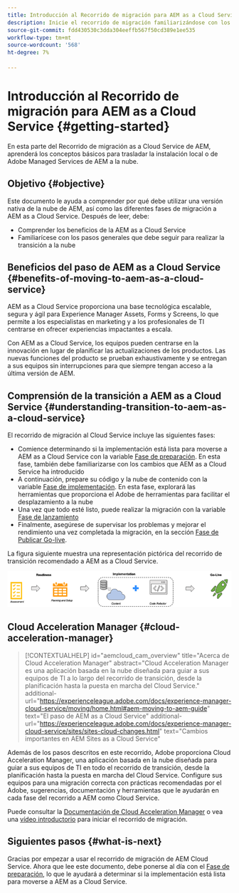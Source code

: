 ```yaml
---
title: Introducción al Recorrido de migración para AEM as a Cloud Service
description: Inicie el recorrido de migración familiarizándose con los conceptos básicos para pasar a AEM as a Cloud Service
source-git-commit: fdd430530c3dda304eeffb567f50cd389e1ee535
workflow-type: tm+mt
source-wordcount: '568'
ht-degree: 7%

---
```


# Introducción al Recorrido de migración para AEM as a Cloud Service {#getting-started}

En esta parte del Recorrido de migración as a Cloud Service de AEM, aprenderá los conceptos básicos para trasladar la instalación local o de Adobe Managed Services de AEM a la nube.

## Objetivo {#objective}

Este documento le ayuda a comprender por qué debe utilizar una versión nativa de la nube de AEM, así como las diferentes fases de migración a AEM as a Cloud Service. Después de leer, debe:

* Comprender los beneficios de la AEM as a Cloud Service
* Familiarícese con los pasos generales que debe seguir para realizar la transición a la nube

## Beneficios del paso de AEM as a Cloud Service {#benefits-of-moving-to-aem-as-a-cloud-service}

AEM as a Cloud Service proporciona una base tecnológica escalable, segura y ágil para Experience Manager Assets, Forms y Screens, lo que permite a los especialistas en marketing y a los profesionales de TI centrarse en ofrecer experiencias impactantes a escala.

Con AEM as a Cloud Service, los equipos pueden centrarse en la innovación en lugar de planificar las actualizaciones de los productos. Las nuevas funciones del producto se prueban exhaustivamente y se entregan a sus equipos sin interrupciones para que siempre tengan acceso a la última versión de AEM.

## Comprensión de la transición a AEM as a Cloud Service {#understanding-transition-to-aem-as-a-cloud-service}

El recorrido de migración al Cloud Service incluye las siguientes fases:

* Comience determinando si la implementación está lista para moverse a AEM as a Cloud Service con la variable [Fase de preparación](/help/journey-migration/readiness.md). En esta fase, también debe familiarizarse con los cambios que AEM as a Cloud Service ha introducido
* A continuación, prepare su código y la nube de contenido con la variable [Fase de implementación](/help/journey-migration/implementation.md). En esta fase, explorará las herramientas que proporciona el Adobe de herramientas para facilitar el desplazamiento a la nube
* Una vez que todo esté listo, puede realizar la migración con la variable [Fase de lanzamiento](/help/journey-migration/go-live.md)
* Finalmente, asegúrese de supervisar los problemas y mejorar el rendimiento una vez completada la migración, en la sección [Fase de Publicar Go-live](/help/journey-migration/post-go-live.md).

La figura siguiente muestra una representación pictórica del recorrido de transición recomendado a AEM as a Cloud Service.

![image](/help/journey-migration/assets/move-aemcloud-process.png)

## Cloud Acceleration Manager {#cloud-acceleration-manager}

>[!CONTEXTUALHELP]
>id="aemcloud_cam_overview"
>title="Acerca de Cloud Acceleration Manager"
>abstract="Cloud Acceleration Manager es una aplicación basada en la nube diseñada para guiar a sus equipos de TI a lo largo del recorrido de transición, desde la planificación hasta la puesta en marcha del Cloud Service."
>additional-url="https://experienceleague.adobe.com/docs/experience-manager-cloud-service/moving/home.html#aem-moving-to-aem-guide" text="El paso de AEM as a Cloud Service"
>additional-url="https://experienceleague.adobe.com/docs/experience-manager-cloud-service/sites/sites-cloud-changes.html" text="Cambios importantes en AEM Sites as a Cloud Service"

Además de los pasos descritos en este recorrido, Adobe proporciona Cloud Acceleration Manager, una aplicación basada en la nube diseñada para guiar a sus equipos de TI en todo el recorrido de transición, desde la planificación hasta la puesta en marcha del Cloud Service. Configure sus equipos para una migración correcta con prácticas recomendadas por el Adobe, sugerencias, documentación y herramientas que le ayudarán en cada fase del recorrido a AEM como Cloud Service.

Puede consultar la [Documentación de Cloud Acceleration Manager](/help/journey-migration/cloud-acceleration-manager/using-cam/getting-started-cam.md) o vea una [vídeo introductorio](https://experienceleague.adobe.com/?launch=ExperienceManager-A-1-2021.1.migration&amp;recommended=ExperienceManager-A-1-2021.1.migration&amp;lang=en#dashboard/learning) para iniciar el recorrido de migración.

## Siguientes pasos {#what-is-next}

Gracias por empezar a usar el recorrido de migración de AEM Cloud Service. Ahora que lee este documento, debe ponerse al día con el [Fase de preparación](/help/journey-migration/readiness.md), lo que le ayudará a determinar si la implementación está lista para moverse a AEM as a Cloud Service.
